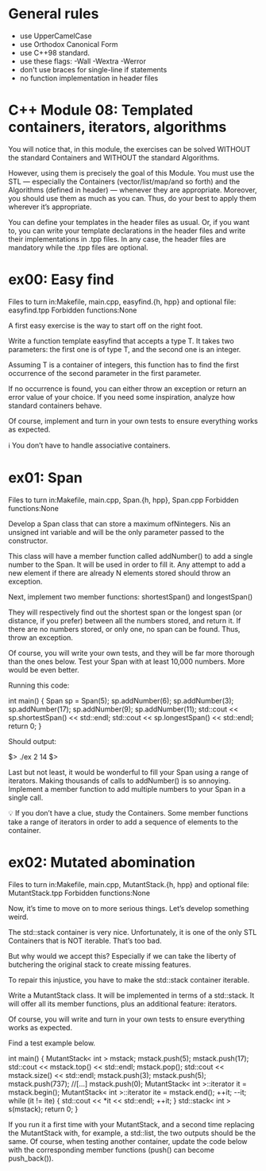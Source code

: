 # General rules
- use UpperCamelCase
- use Orthodox Canonical Form
- use C++98 standard.
- use these flags: -Wall -Wextra -Werror
- don't use braces for single-line if statements
- no function implementation in header files

# C++ Module 08: Templated containers, iterators, algorithms

You will notice that, in this module, the exercises can be solved WITHOUT the standard
Containers and WITHOUT the standard Algorithms.

However, using them is precisely the goal of this Module.
You must use the STL — especially the Containers (vector/list/map/and so forth)
and the Algorithms (defined in header<algorithm>) — whenever they are appropriate.
Moreover, you should use them as much as you can.
Thus, do your best to apply them wherever it’s appropriate.

You can define your templates in the header files as usual. Or, if you want to, you can write your template declarations in the header files and write their implementations in .tpp files.
In any case, the header files are mandatory while the .tpp files are optional.

# ex00: Easy find
Files to turn in:Makefile, main.cpp, easyfind.{h, hpp}
and optional file: easyfind.tpp
Forbidden functions:None

A first easy exercise is the way to start off on the right foot.

Write a function template easyfind that accepts a type T. It takes two parameters:
the first one is of type T, and the second one is an integer.

Assuming T is a container of integers, this function has to find the first occurrence of the second parameter in the first parameter.

If no occurrence is found, you can either throw an exception or return an error value of your choice.
If you need some inspiration, analyze how standard containers behave.

Of course, implement and turn in your own tests to ensure everything works as expected.

ℹ️ You don’t have to handle associative containers.

# ex01: Span
Files to turn in:Makefile, main.cpp, Span.{h, hpp}, Span.cpp
Forbidden functions:None

Develop a Span class that can store a maximum ofNintegers. Nis an unsigned int
variable and will be the only parameter passed to the constructor.

This class will have a member function called addNumber() to add a single number to the Span. It will be used in order to fill it. Any attempt to add a new element if there are already N elements stored should throw an exception.

Next, implement two member functions: shortestSpan() and longestSpan()

They will respectively find out the shortest span or the longest span (or distance, if you prefer) between all the numbers stored, and return it. If there are no numbers stored, or only one, no span can be found. Thus, throw an exception.

Of course, you will write your own tests, and they will be far more thorough than the ones below. Test your Span with at least 10,000 numbers. More would be even better.

Running this code:

int main()
{
Span sp = Span(5);
sp.addNumber(6);
sp.addNumber(3);
sp.addNumber(17);
sp.addNumber(9);
sp.addNumber(11);
std::cout << sp.shortestSpan() << std::endl;
std::cout << sp.longestSpan() << std::endl;
return 0;
}

Should output:

$> ./ex
2
14
$>

Last but not least, it would be wonderful to fill your Span using a range of iterators.
Making thousands of calls to addNumber() is so annoying.
Implement a member function to add multiple numbers to your Span in a single call.

💡 If you don’t have a clue, study the Containers. Some member
functions take a range of iterators in order to add a sequence of
elements to the container.

# ex02: Mutated abomination
Files to turn in:Makefile, main.cpp, MutantStack.{h, hpp}
and optional file: MutantStack.tpp
Forbidden functions:None

Now, it’s time to move on to more serious things. Let’s develop something weird.

The std::stack container is very nice. Unfortunately, it is one of the only STL Containers that is NOT iterable. That’s too bad.

But why would we accept this? Especially if we can take the liberty of butchering the original stack to create missing features.

To repair this injustice, you have to make the std::stack container iterable.

Write a MutantStack class. It will be implemented in terms of a std::stack. It will offer all its member functions, plus an additional feature: iterators.

Of course, you will write and turn in your own tests to ensure everything works as expected.

Find a test example below.

int main()
{
MutantStack< int > mstack;
mstack.push(5);
mstack.push(17);
std::cout << mstack.top() << std::endl;
mstack.pop();
std::cout << mstack.size() << std::endl;
mstack.push(3);
mstack.push(5);
mstack.push(737);
//[...]
mstack.push(0);
MutantStack< int >::iterator it = mstack.begin();
MutantStack< int >::iterator ite = mstack.end();
++it;
--it;
while (it != ite)
{
std::cout << *it << std::endl;
++it;
}
std::stack< int > s(mstack);
return 0;
}

If you run it a first time with your MutantStack, and a second time replacing the MutantStack with, for example, a std::list, the two outputs should be the same. Of course, when testing another container, update the code below with the corresponding member functions (push() can become push_back()).
